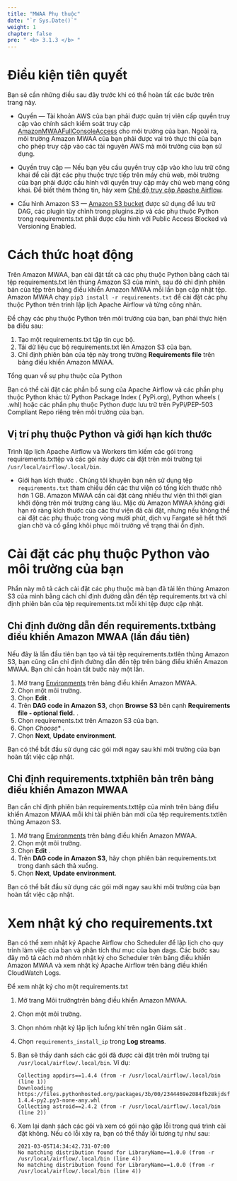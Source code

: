 ```yaml
---
title: "MWAA Phụ thuộc"
date: "`r Sys.Date()`"
weight: 1
chapter: false
pre: " <b> 3.1.3 </b> "
---
```


# Điều kiện tiên quyết

Bạn sẽ cần những điều sau đây trước khi có thể hoàn tất các bước trên trang này.

* Quyền — Tài khoản AWS của bạn phải được quản trị viên cấp quyền truy cập vào
  chính sách kiểm soát truy
  cập [AmazonMWAAFullConsoleAccess](https://docs.aws.amazon.com/mwaa/latest/userguide/access-policies.html#console-full-access)
  cho môi trường của bạn. Ngoài ra, môi trường Amazon MWAA của bạn phải được vai trò thực thi của bạn cho phép truy cập
  vào các tài nguyên AWS mà môi trường của bạn sử dụng.

* Quyền truy cập — Nếu bạn yêu cầu quyền truy cập vào kho lưu trữ công khai để cài đặt các phụ thuộc trực tiếp trên máy
  chủ web, môi trường của bạn phải được cấu hình với quyền truy cập máy chủ web mạng công khai. Để biết thêm thông tin,
  hãy
  xem [Chế độ truy cập Apache Airflow](https://docs.aws.amazon.com/mwaa/latest/userguide/configuring-networking.html).

* Cấu hình Amazon S3 —  [Amazon S3 bucket](https://docs.aws.amazon.com/mwaa/latest/userguide/mwaa-s3-bucket.html) được
  sử dụng để lưu trữ DAG, các plugin tùy chỉnh trong plugins.zip và các phụ thuộc Python trong requirements.txt phải
  được cấu hình với Public Access Blocked và Versioning Enabled.

# Cách thức hoạt động

Trên Amazon MWAA, bạn cài đặt tất cả các phụ thuộc Python bằng cách tải tệp requirements.txt lên thùng Amazon S3 của
mình, sau đó chỉ định phiên bản của tệp trên bảng điều khiển Amazon MWAA mỗi lần bạn cập nhật tệp. Amazon MWAA chạy `pip3
install -r requirements.txt` để cài đặt các phụ thuộc Python trên trình lập lịch Apache Airflow và từng công nhân.

Để chạy các phụ thuộc Python trên môi trường của bạn, bạn phải thực hiện ba điều sau:

1. Tạo một requirements.txt tập tin cục bộ.
2. Tải dữ liệu cục bộ requirements.txt lên Amazon S3 của bạn.
3. Chỉ định phiên bản của tệp này trong trường **Requirements file** trên bảng điều khiển Amazon MWAA.

Tổng quan về sự phụ thuộc của Python

Bạn có thể cài đặt các phần bổ sung của Apache Airflow và các phần phụ thuộc Python khác từ Python Package Index (
PyPi.org), Python wheels ( .whl) hoặc các phần phụ thuộc Python được lưu trữ trên PyPi/PEP-503 Compliant Repo riêng trên
môi trường của bạn.

## Vị trí phụ thuộc Python và giới hạn kích thước

Trình lập lịch Apache Airflow và Workers tìm kiếm các gói trong requirements.txttệp và các gói này được cài đặt trên môi
trường tại `/usr/local/airflow/.local/bin`.

* Giới hạn kích thước . Chúng tôi khuyên bạn nên sử dụng tệp `requirements.txt` tham chiếu đến các thư viện có tổng kích
  thước nhỏ hơn 1 GB. Amazon MWAA cần cài đặt càng nhiều thư viện thì thời gian khởi động trên môi trường càng lâu. Mặc
  dù Amazon MWAA không giới hạn rõ ràng kích thước của các thư viện đã cài đặt, nhưng nếu không thể cài đặt các phụ
  thuộc trong vòng mười phút, dịch vụ Fargate sẽ hết thời gian chờ và cố gắng khôi phục môi trường về trạng thái ổn
  định.

# Cài đặt các phụ thuộc Python vào môi trường của bạn

Phần này mô tả cách cài đặt các phụ thuộc mà bạn đã tải lên thùng Amazon S3 của mình bằng cách chỉ định đường dẫn đến tệp requirements.txt và chỉ định phiên bản của tệp requirements.txt mỗi khi tệp được cập nhật.

## Chỉ định đường dẫn đến requirements.txtbảng điều khiển Amazon MWAA (lần đầu tiên)

Nếu đây là lần đầu tiên bạn tạo và tải tệp requirements.txtlên thùng Amazon S3, bạn cũng cần chỉ định đường dẫn đến tệp trên bảng điều khiển Amazon MWAA. Bạn chỉ cần hoàn tất bước này một lần.

1. Mở trang [Environments](https://us-east-1.console.aws.amazon.com/mwaa/home?region=us-east-1#/environments) trên bảng điều khiển Amazon MWAA.
2. Chọn một môi trường.
3. Chọn **Edit** .
4. Trên **DAG code in Amazon S3**, chọn **Browse S3** bên cạnh **Requirements file - optional field.** .
5. Chọn requirements.txt trên  Amazon S3 của bạn.
6. Chọn *Choose** .
7. Chọn **Next**, **Update environment**.

Bạn có thể bắt đầu sử dụng các gói mới ngay sau khi môi trường của bạn hoàn tất việc cập nhật.

## Chỉ định requirements.txtphiên bản trên bảng điều khiển Amazon MWAA

Bạn cần chỉ định phiên bản requirements.txttệp của mình trên bảng điều khiển Amazon MWAA mỗi khi tải phiên bản mới của tệp requirements.txtlên thùng Amazon S3.

1. Mở trang [Environments](https://us-east-1.console.aws.amazon.com/mwaa/home?region=us-east-1#/environments) trên bảng điều khiển Amazon MWAA.
2. Chọn một môi trường.
3. Chọn **Edit** .
4. Trên **DAG code in Amazon S3**, hãy chọn phiên bản requirements.txt trong danh sách thả xuống.
5. Chọn **Next**, **Update environment**.

Bạn có thể bắt đầu sử dụng các gói mới ngay sau khi môi trường của bạn hoàn tất việc cập nhật.

# Xem nhật ký cho  requirements.txt

Bạn có thể xem nhật ký Apache Airflow cho Scheduler để lập lịch cho quy trình làm việc của bạn và phân tích thư mục của bạn dags. Các bước sau đây mô tả cách mở nhóm nhật ký cho Scheduler trên bảng điều khiển Amazon MWAA và xem nhật ký Apache Airflow trên bảng điều khiển CloudWatch Logs.

Để xem nhật ký cho một requirements.txt
1. Mở trang Môi trườngtrên bảng điều khiển Amazon MWAA.
2. Chọn một môi trường.
3. Chọn nhóm nhật ký lập lịch luồng khí trên ngăn Giám sát .
4. Chọn `requirements_install_ip` trong **Log streams**.
5. Bạn sẽ thấy danh sách các gói đã được cài đặt trên môi trường tại `/usr/local/airflow/.local/bin`. Ví dụ:

    ```
    Collecting appdirs==1.4.4 (from -r /usr/local/airflow/.local/bin (line 1))
    Downloading https://files.pythonhosted.org/packages/3b/00/2344469e2084fb28kjdsfiuyweb47389789vxbmnbjhsdgf5463acd6cf5e3db69324/appdirs-1.4.4-py2.py3-none-any.whl  
    Collecting astroid==2.4.2 (from -r /usr/local/airflow/.local/bin (line 2))
    ```

6. Xem lại danh sách các gói và xem có gói nào gặp lỗi trong quá trình cài đặt không. Nếu có lỗi xảy ra, bạn có thể thấy lỗi tương tự như sau:

    ```
    2021-03-05T14:34:42.731-07:00
    No matching distribution found for LibraryName==1.0.0 (from -r /usr/local/airflow/.local/bin (line 4))
    No matching distribution found for LibraryName==1.0.0 (from -r /usr/local/airflow/.local/bin (line 4))
    ```